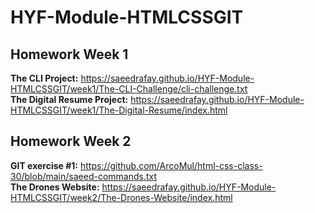 # HYF-Module-HTMLCSSGIT

## Homework Week 1
**The CLI Project:** https://saeedrafay.github.io/HYF-Module-HTMLCSSGIT/week1/The-CLI-Challenge/cli-challenge.txt  
**The Digital Resume Project:** https://saeedrafay.github.io/HYF-Module-HTMLCSSGIT/week1/The-Digital-Resume/index.html


## Homework Week 2
**GIT exercise #1:** https://github.com/ArcoMul/html-css-class-30/blob/main/saeed-commands.txt  
**The Drones Website:** https://saeedrafay.github.io/HYF-Module-HTMLCSSGIT/week2/The-Drones-Website/index.html